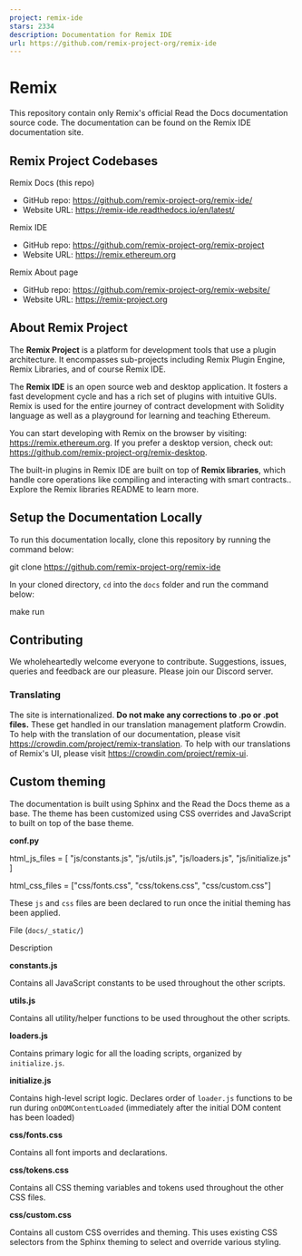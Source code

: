 ```yaml
---
project: remix-ide
stars: 2334
description: Documentation for Remix IDE
url: https://github.com/remix-project-org/remix-ide
---
```


Remix
=====

This repository contain only Remix's official Read the Docs documentation source code. The documentation can be found on the Remix IDE documentation site.

Remix Project Codebases
-----------------------

Remix Docs (this repo)

-   GitHub repo: https://github.com/remix-project-org/remix-ide/
-   Website URL: https://remix-ide.readthedocs.io/en/latest/

Remix IDE

-   GitHub repo: https://github.com/remix-project-org/remix-project
-   Website URL: https://remix.ethereum.org

Remix About page

-   GitHub repo: https://github.com/remix-project-org/remix-website/
-   Website URL: https://remix-project.org

About Remix Project
-------------------

The **Remix Project** is a platform for development tools that use a plugin architecture. It encompasses sub-projects including Remix Plugin Engine, Remix Libraries, and of course Remix IDE.

The **Remix IDE** is an open source web and desktop application. It fosters a fast development cycle and has a rich set of plugins with intuitive GUIs. Remix is used for the entire journey of contract development with Solidity language as well as a playground for learning and teaching Ethereum.

You can start developing with Remix on the browser by visiting: https://remix.ethereum.org. If you prefer a desktop version, check out: https://github.com/remix-project-org/remix-desktop.

The built-in plugins in Remix IDE are built on top of **Remix libraries**, which handle core operations like compiling and interacting with smart contracts.. Explore the Remix libraries README to learn more.

Setup the Documentation Locally
-------------------------------

To run this documentation locally, clone this repository by running the command below:

git clone https://github.com/remix-project-org/remix-ide

In your cloned directory, `cd` into the `docs` folder and run the command below:

make run

Contributing
------------

We wholeheartedly welcome everyone to contribute. Suggestions, issues, queries and feedback are our pleasure. Please join our Discord server.

### Translating

The site is internationalized. **Do not make any corrections to .po or .pot files.** These get handled in our translation management platform Crowdin. To help with the translation of our documentation, please visit https://crowdin.com/project/remix-translation. To help with our translations of Remix's UI, please visit https://crowdin.com/project/remix-ui.

Custom theming
--------------

The documentation is built using Sphinx and the Read the Docs theme as a base. The theme has been customized using CSS overrides and JavaScript to built on top of the base theme.

**conf.py**

html\_js\_files \= \[
    "js/constants.js",
    "js/utils.js",
    "js/loaders.js",
    "js/initialize.js"
\]

html\_css\_files \= \["css/fonts.css", "css/tokens.css", "css/custom.css"\]

These `js` and `css` files are been declared to run once the initial theming has been applied.

File (`docs/_static/`)

Description

**constants.js**

Contains all JavaScript constants to be used throughout the other scripts.

**utils.js**

Contains all utility/helper functions to be used throughout the other scripts.

**loaders.js**

Contains primary logic for all the loading scripts, organized by `initialize.js`.

**initialize.js**

Contains high-level script logic. Declares order of `loader.js` functions to be run during `onDOMContentLoaded` (immediately after the initial DOM content has been loaded)

**css/fonts.css**

Contains all font imports and declarations.

**css/tokens.css**

Contains all CSS theming variables and tokens used throughout the other CSS files.

**css/custom.css**

Contains all custom CSS overrides and theming. This uses existing CSS selectors from the Sphinx theming to select and override various styling.
